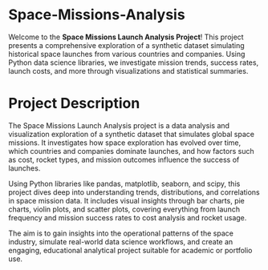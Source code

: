 # Space-Missions-Analysis
Welcome to the **Space Missions Launch Analysis Project**! This project presents a comprehensive exploration of a synthetic dataset simulating historical space launches from various countries and companies. Using Python data science libraries, we investigate mission trends, success rates, launch costs, and more through visualizations and statistical summaries.
# Project Description
The Space Missions Launch Analysis project is a data analysis and visualization exploration of a synthetic dataset that simulates global space missions. It investigates how space exploration has evolved over time, which countries and companies dominate launches, and how factors such as cost, rocket types, and mission outcomes influence the success of launches.

Using Python libraries like pandas, matplotlib, seaborn, and scipy, this project dives deep into understanding trends, distributions, and correlations in space mission data. It includes visual insights through bar charts, pie charts, violin plots, and scatter plots, covering everything from launch frequency and mission success rates to cost analysis and rocket usage.

The aim is to gain insights into the operational patterns of the space industry, simulate real-world data science workflows, and create an engaging, educational analytical project suitable for academic or portfolio use.

